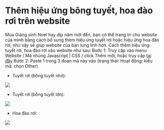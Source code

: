 # Thêm hiệu ứng bông tuyết, hoa đào rơi trên website
Mùa Giáng sinh Noel hay dịp năm mới đến, bạn có thể trang trí cho website của mình bằng cách bổ sung thêm hiệu ứng tuyết rơi hoặc hiệu ứng hoa đào rơi, như vậy sẽ giúp website của bạn lung linh hơn.
Cách thêm hiệu ứng tuyết rơi, hoa đào rơi vào website như sau:
Bước 1: Truy cập vào menu Website / Mã nhúng Javascript | CSS / click Thêm mới, hoặc truy cập [tại đây](https://new.nhanh.vn/website/script/index?tab=add)
Bước 2: Paste 1 trong 3 đoạn mã này vào (trạng thái: Hoạt động; kiểu mã: chọn Other)
- Tuyết rơi (bông tuyết nhỏ):

<script type="text/javascript" src="//nhanh.vn/js/events/snow.js"></script>

![](https://raw.githubusercontent.com/nhanhapi/manual/master/docs/website/img/hieu-ung-bong-tuyet-nho.png)


- Tuyết rơi (bông tuyết lớn):

<script type="text/javascript" src="//nhanh.vn/js/events/snow2.js"></script>

![](https://raw.githubusercontent.com/nhanhapi/manual/master/docs/website/img/hieu-ung-bong-tuyet-lon.png)

- Hoa đào rơi:

<script type="text/javascript" src="//nhanh.vn/js/events/newyear.js"></script>

![](https://raw.githubusercontent.com/nhanhapi/manual/master/docs/website/img/hieu-ung-hoa-dao-roi.png)
